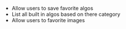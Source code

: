 - Allow users to save favorite algos
- List all built in algos based on there category
- Allow users to favorite images